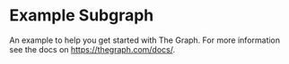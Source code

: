 # Example Subgraph

An example to help you get started with The Graph. For more information see the docs on https://thegraph.com/docs/.
